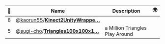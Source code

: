 |:star2: | Name | Description | 🌍|
|---|---|---|---|
|8|[@kaorun55](https://github.com/kaorun55)/[**Kinect2UnityWrappe…**](https://github.com/kaorun55/Kinect2UnityWrapper)|||
|5|[@sugi-cho](https://github.com/sugi-cho)/[**Triangles100x100x1…**](https://github.com/sugi-cho/Triangles100x100x100)|a Million Triangles Play Around||

